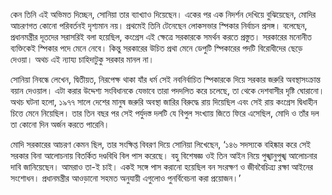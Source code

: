 কেন তিনি এই অভিমত দিচ্ছেন, সোনিয়া তার ব্যাখ্যাও দিয়েছেন। একের পর এক নিদর্শন দেখিয়ে বুঝিয়েছেন, মোদির আচরণগত কোনো পরিবর্তনই দৃশ্যমান নয়। প্রথমেই তিনি টেনেছেন লোকসভার স্পিকার নির্বাচন প্রসঙ্গ। বলেছেন, প্রধানমন্ত্রীর দূতদের সরাসরিই বলা হয়েছিল, কংগ্রেস এই ক্ষেত্রে সরকারকে সমর্থন করতে প্রস্তুত। সরকারের মনোনীত ব্যক্তিকেই স্পিকার পদে মেনে নেবে। কিন্তু সরকারের উচিত প্রথা মেনে ডেপুটি স্পিকারের পদটি বিরোধীদের ছেড়ে দেওয়া। অথচ এই ন্যায্য চাহিদাটুকু সরকার মানল না।

সোনিয়া নিবন্ধে লেখেন, দ্বিতীয়ত, নিরপেক্ষ থাকা যাঁর ধর্ম সেই নবনির্বাচিত স্পিকারকে দিয়ে সরকার জরুরি অবস্থাসংক্রান্ত বয়ান দেওয়াল। এটা করার উদ্দেশ্য সংবিধানকে যেভাবে তারা পদদলিত করে চলেছে, তা থেকে দেশবাসীর দৃষ্টি ঘোরানো। অথচ ঘটনা হলো, ১৯৭৭ সালে দেশের মানুষ জরুরি অবস্থা জারির বিরুদ্ধে রায় দিয়েছিল এবং সেই রায় কংগ্রেস দ্বিধাহীন চিত্তে মেনে নিয়েছিল। তার তিন বছর পর সেই পর্যুদস্ত দলটি যে বিপুল সংখ্যায় জিতে ফিরে এসেছিল, মোদি ও তাঁর দল তা কোনো দিন অর্জন করতে পারেনি।

মোদি সরকারের আচরণ কেমন ছিল, তার সংক্ষিপ্ত বিবরণ দিয়ে সোনিয়া লিখেছেন, ‘১৪৬ সদস্যকে বহিষ্কার করে সেই সরকার বিনা আলোচনায় বিতর্কিত দণ্ডবিধি বিল পাস করেছে। বহু বিশেষজ্ঞ ওই তিন আইন নিয়ে পুঙ্খানুপুঙ্খ আলোচনার দাবি জানিয়েছেন। আমরাও তা-ই চাই। একই সঙ্গে পাস করানো হয়েছিল বন সংরক্ষণ ও জীববৈচিত্র্য রক্ষা আইনের সংশোধন। প্রধানমন্ত্রীর আওড়ানো সহমত অনুযায়ী এগুলোও পুনর্বিবেচনা করা প্রয়োজন।’
